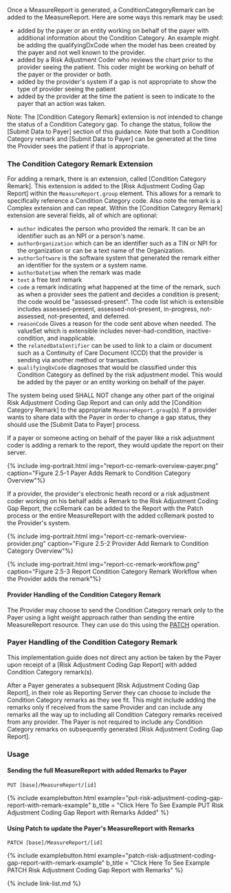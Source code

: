 Once a MeasureReport is generated, a ConditionCategoryRemark can be added to the MeasureReport.  Here are some ways this remark may be used:
 - added by the payer or an entity working on behalf of the payer with additional information about the Condition Category.  An example might be adding the qualifyingDxCode when the model has been created by the payer and not well known to the provider.
 - added by a Risk Adjustment Coder who reviews the chart prior to the provider seeing the patient.  This coder might be working on behalf of the payer or the provider or both.
 - added by the provider's system if a gap is not appropriate to show the type of provider seeing the patient
 - added by the provider at the time the patient is seen to indicate to the payer that an action was taken.

Note: The [Condition Category Remark] extension is not intended to change the status of a Condition Category gap. To change the status, follow the [Submit Data to Payer] section of this guidance.  Note that both a Condition Category remark and [Submit Data to Payer] can be generated at the time the Provider sees the patient if that is appropriate.

### The Condition Category Remark Extension
For adding a remark, there is an extension, called [Condition Category Remark]. This extension is added to the [Risk Adjustment Coding Gap Report] within the `MeasureReport.group` element. This allows for a remark to specifically reference a Condition Category code. Also note the remark is a Complex extension and can repeat. Within the [Condition Category Remark] extension are several fields, all of which are optional:
- `author` indicates the person who provided the remark. It can be an identifier such as an NPI or a person's name.
- `authorOrganization` which can be an identifier such as a TIN or NPI for the organization or can be a text name of the Organization.
- `authorSoftware` is the software system that generated the remark either an identifier for the system or a system name.
- `authorDatetime` when the remark was made
- `text` a free text remark
- `code` a remark indicating what happened at the time of the remark, such as when a provider sees the patient and decides a condition is present; the code would be "assessed-present".  The code list which is extensible includes assessed-present, assessed-not-present, in-progress, not-assessed, not-presented, and deferred.
- `reasonCode` Gives a reason for the code sent above when needed.  The valueSet which is extensible includes never-had-condition, inactive-condition, and inapplicable.
- the `relatedDataIentifier` can be used to link to a claim or document such as a Continuity of Care Document (CCD) that the provider is sending via another method or transaction.
- `qualifyingDxCode` diagnoses that would be classified under this Condition Category as defined by the risk adjustment model. This would be added by the payer or an entity working on behalf of the payer.

The system being used SHALL NOT change any other part of the original Risk Adjustment Coding Gap Report and can only add the [Condition Category Remark] to the appropriate `MeasureReport.group`(s).  If a provider wants to share data with the Payer in order to change a gap status, they should use the [Submit Data to Payer] process.  

If a payer or someone acting on behalf of the payer like a risk adjustment coder is adding a remark to the report, they would update the report on their server.

{% include img-portrait.html img="report-cc-remark-overview-payer.png" caption="Figure 2.5-1 Payer Adds Remark to Condition Category Overview"%}

If a provider, the provider's electronic heath record or a risk adjustment coder working on his behalf  adds a Remark to the Risk Adjustment Coding Gap Report, the ccRemark can be added to the Report with the Patch process or the entire MeasureReport with the added ccRemark posted to the Provider's system.

{% include img-portrait.html img="report-cc-remark-overview-provider.png" caption="Figure 2.5-2 Provider Add Remark to Condition Category Overview"%}

{% include img-portrait.html img="report-cc-remark-workflow.png" caption="Figure 2.5-3 Report Condition Category Remark Workflow when the Provider adds the remark"%}

#### Provider Handling of the Condition Category Remark

The Provider may choose to send the Condition Category remark only to the Payer using a light weight approach rather than sending the entire MeasureReport resource.   They can use do this using the [PATCH](https://www.hl7.org/fhir/http.html#patch) operation.

### Payer Handling of the Condition Category Remark
This implementation guide does not direct any action be taken by the Payer upon receipt of a [Risk Adjustment Coding Gap Report] with added Condition Category remark(s).

After a Payer generates a subsequent [Risk Adjustment Coding Gap Report], in their role as Reporting Server they can choose to include the Condition Category remarks as they see fit. This might include adding the remarks only if received from the same Provider and can include any remarks all the way up to including all Condition Category remarks received from any provider. The Payer is not required to include any Condition Category remarks on subsequently generated [Risk Adjustment Coding Gap Report].

### Usage

#### Sending the full MeasureReport with added Remarks to Payer
`PUT [base]/MeasureReport/[id]`

{% include examplebutton.html example="put-risk-adjustment-coding-gap-report-with-remark-example" b_title = "Click Here To See Example PUT Risk Adjustment Coding Gap Report with Remarks Added" %}

#### Using Patch to update the Payer's MeasureReport with Remarks
`PATCH [base]/MeasureReport/[id]`

{% include examplebutton.html example="patch-risk-adjustment-coding-gap-report-with-remark-example" b_title = "Click Here To See Example PATCH Risk Adjustment Coding Gap Report with Remarks" %}


{% include link-list.md %}


